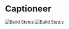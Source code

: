 # Captioneer
[![Build Status](https://dev.azure.com/fitba-p2211/seminarski_rad/_apis/build/status/Frontend%20Build%20Pipeline?branchName=main&label=APP%20PIPELINE)](https://dev.azure.com/fitba-p2211/seminarski_rad/_build/latest?definitionId=2&branchName=main) [![Build Status](https://dev.azure.com/fitba-p2211/seminarski_rad/_apis/build/status/API%20Build%20Pipeline?branchName=main&label=API%20PIPELINE)](https://dev.azure.com/fitba-p2211/seminarski_rad/_build/latest?definitionId=1&branchName=main)
